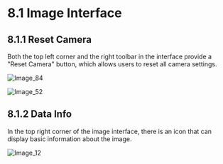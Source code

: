# 8.1 Image Interface

## 8.1.1 Reset Camera

Both the top left corner and the right toolbar in the interface provide a "Reset Camera" button, which allows users to reset all camera settings.

![Image_84](../../../images/image_84.png)

![Image_52](../../../images/image_52.png)

## 8.1.2 Data Info

In the top right corner of the image interface, there is an icon that can display basic information about the image.



![Image_12](../../../images/image_12.png)

